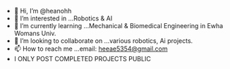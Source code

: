 - 👋 Hi, I’m @heanohh
- 👀 I’m interested in ...Robotics & AI
- 🌱 I’m currently learning ...Mechanical & Biomedical Engineering in Ewha Womans Univ.
- 💞️ I’m looking to collaborate on ...various  robotics, Ai projects. 
- 📫 How to reach me ...email: heeae5354@gmail.com
- I ONLY POST COMPLETED PROJECTS PUBLIC 

<!---
heanohh/heanohh is a ✨ special ✨ repository because its `README.md` (this file) appears on your GitHub profile.
You can click the Preview link to take a look at your changes.
--->
